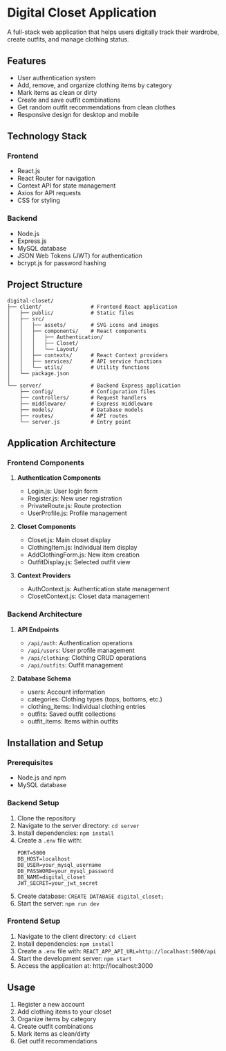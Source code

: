 # Digital Closet Application

A full-stack web application that helps users digitally track their wardrobe, create outfits, and manage clothing status.

## Features

- User authentication system
- Add, remove, and organize clothing items by category
- Mark items as clean or dirty
- Create and save outfit combinations
- Get random outfit recommendations from clean clothes
- Responsive design for desktop and mobile

## Technology Stack

### Frontend
- React.js
- React Router for navigation
- Context API for state management
- Axios for API requests
- CSS for styling

### Backend
- Node.js
- Express.js
- MySQL database
- JSON Web Tokens (JWT) for authentication
- bcrypt.js for password hashing

## Project Structure

```
digital-closet/
├── client/                # Frontend React application
│   ├── public/            # Static files
│   ├── src/
│   │   ├── assets/        # SVG icons and images
│   │   ├── components/    # React components
│   │   │   ├── Authentication/
│   │   │   ├── Closet/
│   │   │   └── Layout/
│   │   ├── contexts/      # React Context providers
│   │   ├── services/      # API service functions
│   │   └── utils/         # Utility functions
│   └── package.json
│
└── server/                # Backend Express application
    ├── config/            # Configuration files
    ├── controllers/       # Request handlers
    ├── middleware/        # Express middleware
    ├── models/            # Database models
    ├── routes/            # API routes
    └── server.js          # Entry point
```

## Application Architecture

### Frontend Components

1. **Authentication Components**
   - Login.js: User login form
   - Register.js: New user registration
   - PrivateRoute.js: Route protection
   - UserProfile.js: Profile management

2. **Closet Components**
   - Closet.js: Main closet display
   - ClothingItem.js: Individual item display
   - AddClothingForm.js: New item creation
   - OutfitDisplay.js: Selected outfit view

3. **Context Providers**
   - AuthContext.js: Authentication state management
   - ClosetContext.js: Closet data management

### Backend Architecture

1. **API Endpoints**
   - `/api/auth`: Authentication operations
   - `/api/users`: User profile management
   - `/api/clothing`: Clothing CRUD operations
   - `/api/outfits`: Outfit management

2. **Database Schema**
   - users: Account information
   - categories: Clothing types (tops, bottoms, etc.)
   - clothing_items: Individual clothing entries
   - outfits: Saved outfit collections
   - outfit_items: Items within outfits

## Installation and Setup

### Prerequisites
- Node.js and npm
- MySQL database

### Backend Setup
1. Clone the repository
2. Navigate to the server directory: `cd server`
3. Install dependencies: `npm install`
4. Create a `.env` file with:
   ```
   PORT=5000
   DB_HOST=localhost
   DB_USER=your_mysql_username
   DB_PASSWORD=your_mysql_password
   DB_NAME=digital_closet
   JWT_SECRET=your_jwt_secret
   ```
5. Create database: `CREATE DATABASE digital_closet;`
6. Start the server: `npm run dev`

### Frontend Setup
1. Navigate to the client directory: `cd client`
2. Install dependencies: `npm install`
3. Create a `.env` file with: `REACT_APP_API_URL=http://localhost:5000/api`
4. Start the development server: `npm start`
5. Access the application at: http://localhost:3000

## Usage

1. Register a new account
2. Add clothing items to your closet
3. Organize items by category
4. Create outfit combinations
5. Mark items as clean/dirty
6. Get outfit recommendations
